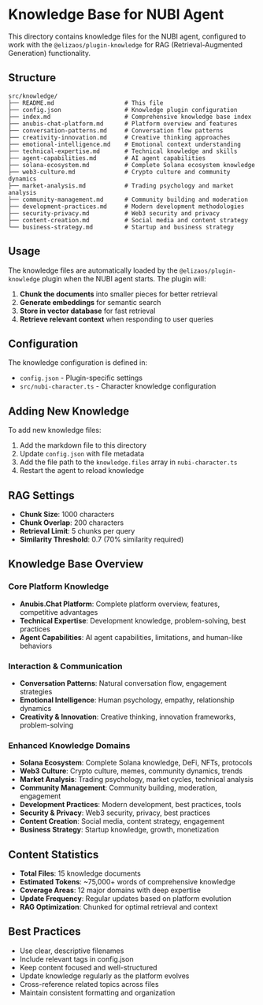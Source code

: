 # Knowledge Base for NUBI Agent

This directory contains knowledge files for the NUBI agent, configured to work with the `@elizaos/plugin-knowledge` for RAG (Retrieval-Augmented Generation) functionality.

## Structure

```
src/knowledge/
├── README.md                    # This file
├── config.json                  # Knowledge plugin configuration
├── index.md                     # Comprehensive knowledge base index
├── anubis-chat-platform.md      # Platform overview and features
├── conversation-patterns.md     # Conversation flow patterns
├── creativity-innovation.md     # Creative thinking approaches
├── emotional-intelligence.md    # Emotional context understanding
├── technical-expertise.md       # Technical knowledge and skills
├── agent-capabilities.md        # AI agent capabilities
├── solana-ecosystem.md          # Complete Solana ecosystem knowledge
├── web3-culture.md              # Crypto culture and community dynamics
├── market-analysis.md           # Trading psychology and market analysis
├── community-management.md      # Community building and moderation
├── development-practices.md     # Modern development methodologies
├── security-privacy.md          # Web3 security and privacy
├── content-creation.md          # Social media and content strategy
└── business-strategy.md         # Startup and business strategy
```

## Usage

The knowledge files are automatically loaded by the `@elizaos/plugin-knowledge` plugin when the NUBI agent starts. The plugin will:

1. **Chunk the documents** into smaller pieces for better retrieval
2. **Generate embeddings** for semantic search
3. **Store in vector database** for fast retrieval
4. **Retrieve relevant context** when responding to user queries

## Configuration

The knowledge configuration is defined in:

- `config.json` - Plugin-specific settings
- `src/nubi-character.ts` - Character knowledge configuration

## Adding New Knowledge

To add new knowledge files:

1. Add the markdown file to this directory
2. Update `config.json` with file metadata
3. Add the file path to the `knowledge.files` array in `nubi-character.ts`
4. Restart the agent to reload knowledge

## RAG Settings

- **Chunk Size**: 1000 characters
- **Chunk Overlap**: 200 characters
- **Retrieval Limit**: 5 chunks per query
- **Similarity Threshold**: 0.7 (70% similarity required)

## Knowledge Base Overview

### Core Platform Knowledge
- **Anubis.Chat Platform**: Complete platform overview, features, competitive advantages
- **Technical Expertise**: Development knowledge, problem-solving, best practices
- **Agent Capabilities**: AI agent capabilities, limitations, and human-like behaviors

### Interaction & Communication
- **Conversation Patterns**: Natural conversation flow, engagement strategies
- **Emotional Intelligence**: Human psychology, empathy, relationship dynamics
- **Creativity & Innovation**: Creative thinking, innovation frameworks, problem-solving

### Enhanced Knowledge Domains
- **Solana Ecosystem**: Complete Solana knowledge, DeFi, NFTs, protocols
- **Web3 Culture**: Crypto culture, memes, community dynamics, trends
- **Market Analysis**: Trading psychology, market cycles, technical analysis
- **Community Management**: Community building, moderation, engagement
- **Development Practices**: Modern development, best practices, tools
- **Security & Privacy**: Web3 security, privacy, best practices
- **Content Creation**: Social media, content strategy, engagement
- **Business Strategy**: Startup knowledge, growth, monetization

## Content Statistics

- **Total Files**: 15 knowledge documents
- **Estimated Tokens**: ~75,000+ words of comprehensive knowledge
- **Coverage Areas**: 12 major domains with deep expertise
- **Update Frequency**: Regular updates based on platform evolution
- **RAG Optimization**: Chunked for optimal retrieval and context

## Best Practices

- Use clear, descriptive filenames
- Include relevant tags in config.json
- Keep content focused and well-structured
- Update knowledge regularly as the platform evolves
- Cross-reference related topics across files
- Maintain consistent formatting and organization
